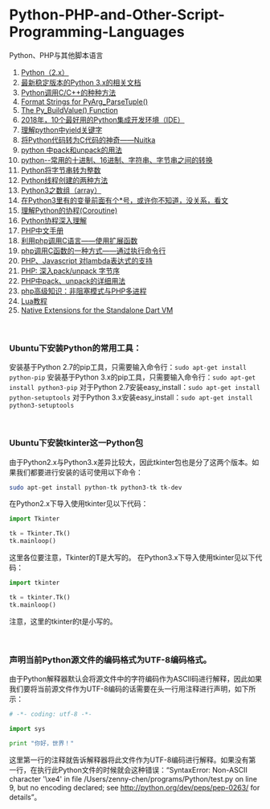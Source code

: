 # Python-PHP-and-Other-Script-Programming-Languages
Python、PHP与其他脚本语言

1. [Python（2.x）](https://docs.python.org/2/)
1. [最新稳定版本的Python 3.x的相关文档](https://docs.python.org/3/)
1. [Python调用C/C++的种种方法](https://blog.csdn.net/fxjtoday/article/details/6059874)
1. [Format Strings for PyArg_ParseTuple()](http://www.wingware.com/psupport/python-manual/1.5/ext/parseTuple.html)
1. [The Py_BuildValue() Function](http://www.wingware.com/psupport/python-manual/1.5/ext/buildValue.html)
1. [2018年，10个最好用的Python集成开发环境（IDE）](https://mp.weixin.qq.com/s/AnqgTBNKmtNng7T-0-eRoQ)
1. [理解python中yield关键字](https://blog.csdn.net/libbyandhelen/article/details/78957369)
1. [将Python代码转为C代码的神奇——Nuitka](http://nuitka.net/doc/user-manual.html)
1. [python 中pack和unpack的用法](https://blog.csdn.net/fengjinghuanian/article/details/83994585)
1. [python--常用的十进制、16进制、字符串、字节串之间的转换](https://www.cnblogs.com/fqfanqi/p/7900758.html)
1. [Python将字节串转为整数](https://blog.csdn.net/wbdxz/article/details/82153550)
1. [Python线程创建的两种方法](https://blog.csdn.net/nicholas_dlut/article/details/80800396)
1. [Python3之数组（array）](https://cloud.tencent.com/developer/article/1406351)
1. [在Python3里有的变量前面有个\*号，或许你不知道，没关系，看文](https://www.toutiao.com/a6728656306883789316)
1. [理解Python的协程(Coroutine)](https://www.jianshu.com/p/84df78d3225a)
1. [Python协程深入理解](https://www.cnblogs.com/zhaof/p/7631851.html)
1. [PHP中文手册](http://tool.oschina.net/apidocs/apidoc?api=php-zh)
1. [利用php调用C语言——使用扩展函数](http://c.biancheng.net/cpp/html/1401.html)
1.  [php调用C函数的一种方式——通过执行命令行](https://www.cnblogs.com/freeweb/p/5645699.html)
1. [PHP、Javascript 对lambda表达式的支持](https://blog.csdn.net/m0_37968109/article/details/77182593)
1. [PHP: 深入pack/unpack 字节序](https://www.cnblogs.com/andydao/p/4200662.html)
1. [PHP中pack、unpack的详细用法](https://segmentfault.com/a/1190000008305573)
1. [php高级知识：非阻塞模式与PHP多进程](https://www.toutiao.com/a6725332273668817419)
1. [Lua教程](http://www.runoob.com/lua/lua-tutorial.html)
1. [Native Extensions for the Standalone Dart VM](https://www.dartlang.org/articles/server/native-extensions)

<br />

### Ubuntu下安装Python的常用工具：

安装基于Python 2.7的pip工具，只需要输入命令行：`sudo apt-get install python-pip`
安装基于Python 3.x的pip工具，只需要输入命令行：`sudo apt-get install python3-pip`
对于Python 2.7安装easy_install：`sudo apt-get install python-setuptools`
对于Python 3.x安装easy_install：`sudo apt-get install python3-setuptools`

<br />

### Ubuntu下安装tkinter这一Python包

由于Python2.x与Python3.x差异比较大，因此tkinter包也是分了这两个版本。如果我们都要进行安装的话可使用以下命令：
```bash
sudo apt-get install python-tk python3-tk tk-dev
```

在Python2.x下导入使用tkinter见以下代码：
```python
import Tkinter

tk = Tkinter.Tk()
tk.mainloop()
```

这里各位要注意，Tkinter的T是大写的。
在Python3.x下导入使用tkinter见以下代码：
```python
import tkinter

tk = tkinter.Tk()
tk.mainloop()
```

注意，这里的tkinter的t是小写的。

<br />

### 声明当前Python源文件的编码格式为UTF-8编码格式。
由于Python解释器默认会将源文件中的字符编码作为ASCII码进行解释，因此如果我们要将当前源文件作为UTF-8编码的话需要在头一行用注释进行声明，如下所示：
```python
# -*- coding: utf-8 -*-

import sys

print "你好，世界！"
```

这里第一行的注释就告诉解释器将此文件作为UTF-8编码进行解释。如果没有第一行，在执行此Python文件的时候就会这种错误：“SyntaxError: Non-ASCII character '\xe4' in file /Users/zenny-chen/programs/Python/test.py on line 9, but no encoding declared; see http://python.org/dev/peps/pep-0263/ for details”。


